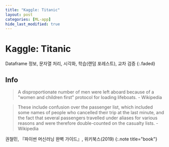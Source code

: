 ```yaml
---
title: "Kaggle: Titanic"
layout: post
categories: [ML-app]
hide_last_modified: true
---
```


# Kaggle: Titanic

Dataframe 정보, 문자열 처리, 시각화, 학습(랜덤 포레스트), 교차 검증
{:.faded}

## Info

> A disproportionate number of men were left aboard because of a "women and children first" protocol for loading lifeboats. - Wikipedia

> These include confusion over the passenger list, which included some names of people who cancelled their trip at the last minute, and the fact that several passengers travelled under aliases for various reasons and were therefore double-counted on the casualty lists. - Wikipedia


<script src="https://gist.github.com/ownit4137/b2e5e4f92267359b858dab1aad912309.js"></script>


권철민, 『파이썬 머신러닝 완벽 가이드』, 위키북스(2019)
{:.note title="book"}